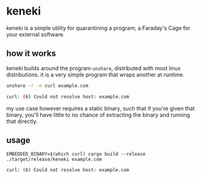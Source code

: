 # keneki

keneki is a simple utility for quarantining a program; a Faraday's Cage for your external software.

## how it works

keneki builds around the program `unshare`, distributed with most linux distributions.
it is a very simple program that wraps another at runtime.

```bash
unshare -r -n curl example.com

curl: (6) Could not resolve host: example.com
```

my use case however requires a static binary, such that if you're given that binary,
you'll have little to no chance of extracting the binary and running that directly.

## usage

```
EMBEDDED_BINARY=$(which curl) cargo build --release
./target/release/keneki example.com

curl: (6) Could not resolve host: example.com
```
